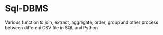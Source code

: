 # Sql-DBMS
Various function to join, extract, aggregate, order, group and other process between different CSV file in SQL and Python
